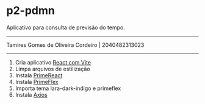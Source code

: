 # p2-pdmn

Aplicativo para consulta de previsão do tempo.

---

Tamires Gomes de Oliveira Cordeiro | 2040482313023

---

1.  Cria aplicativo [React com Vite](https://react.dev/learn/build-a-react-app-from-scratch#vite)
2.  Limpa arquivos de estilização
3.  Instala [PrimeReact](https://primereact.org/installation/)
4.  Instala [PrimeFlex](https://primeflex.org/installation#moduleloader)
5.  Importa tema lara-dark-indigo e primeflex
6.  Instala [Axios](https://axios-http.com/docs/intro)
